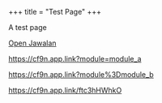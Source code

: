 +++
title = "Test Page"
+++

A test page

<a href="jawalan://open/?module=module_a">Open Jawalan</a>

<a href="https://cf9n.app.link?module=module_a">https://cf9n.app.link?module=module_a</a>

<a href="https://cf9n.app.link?module%3Dmodule_b">https://cf9n.app.link?module%3Dmodule_b</a>

<a href="https://cf9n.app.link/ftc3hHWhkO">https://cf9n.app.link/ftc3hHWhkO</a>




